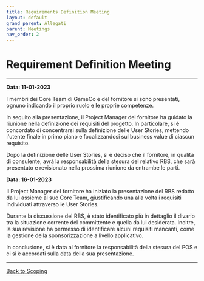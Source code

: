 ```yaml
---
title: Requirements Definition Meeting
layout: default
grand_parent: Allegati
parent: Meetings
nav_order: 2
---
```


# Requirement Definition Meeting

---

**Data: 11-01-2023**

I membri dei Core Team di GameCo e del fornitore si sono presentati, ognuno indicando il proprio ruolo e le proprie 
competenze.

In seguito alla presentazione, il Project Manager del fornitore ha guidato la riunione nella definizione dei requisiti
del progetto. In particolare, si è concordato di concentrarsi sulla definizione delle User Stories, mettendo l'utente
finale in primo piano e focalizzandosi sul business value di ciascun requisito.

Dopo la definizione delle User Stories, si è deciso che il fornitore, in qualità di consulente, avrà la responsabilità
della stesura del relativo RBS, che sarà presentato e revisionato nella prossima riunione da entrambe le parti.

**Data: 16-01-2023**

Il Project Manager del fornitore ha iniziato la presentazione del RBS redatto da lui assieme al suo Core Team,
giustificando una alla volta i requisiti individuati attraverso le User Stories.

Durante la discussione del RBS, è stato identificato più in dettaglio il divario tra la situazione corrente del
committente e quella da lui desiderata. Inoltre, la sua revisione ha permesso di identificare alcuni requisiti mancanti,
come la gestione della sponsorizzazione a livello applicativo.

In conclusione, si è data al fornitore la responsabilità della stesura del POS e ci si è accordati sulla data della sua
presentazione.

---

[Back to Scoping](/pm/1-scoping#requirements-definition-meeting)
